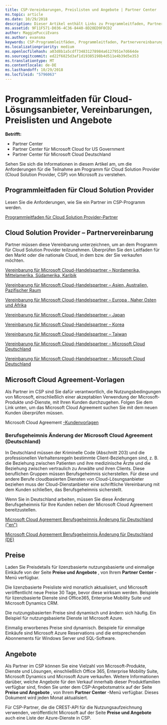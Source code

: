 ```yaml
---
title: CSP-Vereinbarungen, Preislisten und Angebote | Partner Center
ms.topic: article
ms.date: 10/29/2018
description: Dieser Artikel enthält Links zu Programmleitfaden, Partnervereinbarungen, Kundenverträgen, Preislisten und Angeboten für Cloud Solution Provider.
ms.assetid: 9F11F571-D036-4C36-8440-8D20ED9F0CD2
author: MaggiePucciEvans
ms.author: evansma
keywords: CSP-Programmleitfäden, Programmleitfaden, Partnervereinbarungen, Kundenvereinbarung, Preislisten, Angebote
ms.localizationpriority: medium
ms.openlocfilehash: a03d8b1a5cdf734831278984a6127951e7d664de
ms.sourcegitcommit: ed22f6825d3af1d19385198b4d511e4b39d5e353
ms.translationtype: MT
ms.contentlocale: de-DE
ms.lasthandoff: 10/29/2018
ms.locfileid: "5796063"
---
```

# <a name="cloud-solution-provider-program-guide-agreements-price-lists-and-offers"></a>Programmleitfaden für Cloud-Lösungsanbieter, Vereinbarungen, Preislisten und Angebote

**Betrifft:**

-  Partner Center
-  Partner Center für Microsoft Cloud for US Government
-  Partner Center für Microsoft Cloud Deutschland


Sehen Sie sich die Informationen in diesem Artikel am, um die Anforderungen für die Teilnahme am Programm für Cloud Solution Provider (Cloud Solution Provider, CSP) von Microsoft zu verstehen. 

## <a name="cloud-solution-provider-program-guide"></a>Programmleitfaden für Cloud Solution Provider


Lesen Sie die Anforderungen, wie Sie ein Partner im CSP-Programm werden.

[Programmleitfaden für Cloud Solution Provider-Partner](http://go.microsoft.com/fwlink/p/?LinkId=617100)

## <a name="cloud-solution-provider-partner-agreement"></a>Cloud Solution Provider – Partnervereinbarung

Partner müssen diese Vereinbarung unterzeichnen, um an dem Programm für Cloud Solution Provider teilzunehmen. Überprüfen Sie den Leitfaden für den Markt oder die nationale Cloud, in dem bzw. der Sie verkaufen möchten.

[Vereinbarung für Microsoft Cloud-Handelspartner – Nordamerika, Mittelamerika, Südamerika, Karibik](http://download.microsoft.com/download/2/C/8/2C8CAC17-FCE7-4F51-9556-4D77C7022DF5/MCRA2018_AOC_ENG_Sep2018_CR.pdf)

[Vereinbarung für Microsoft Cloud-Handelspartner – Asien, Australien, Pazifischer Raum](http://download.microsoft.com/download/2/C/8/2C8CAC17-FCE7-4F51-9556-4D77C7022DF5/MCRA2018_APOC_ENG_Sep2018_CR.pdf)

[Vereinbarung für Microsoft Cloud-Handelspartner – Europa , Naher Osten und Afrika](http://download.microsoft.com/download/2/C/8/2C8CAC17-FCE7-4F51-9556-4D77C7022DF5/MCRA2018_EOC_ENG_Sep2018_CR.pdf)

[Vereinbarung für Microsoft Cloud-Handelspartner – Japan](http://download.microsoft.com/download/2/C/8/2C8CAC17-FCE7-4F51-9556-4D77C7022DF5/MCRA2018_JPN_ENG_Sep2018_CR.pdf)

[Vereinbarung für Microsoft Cloud-Handelspartner – Korea](http://download.microsoft.com/download/2/C/8/2C8CAC17-FCE7-4F51-9556-4D77C7022DF5/MCRA2018_KOR_ENG_Sep2018_CR.pdf)

[Vereinbarung für Microsoft Cloud-Handelspartner – Taiwan](http://download.microsoft.com/download/2/C/8/2C8CAC17-FCE7-4F51-9556-4D77C7022DF5/MCRA2018_TAI_ENG_Sep2018_CR.pdf)

[Vereinbarung für Microsoft Cloud-Handelspartner – Microsoft Cloud Deutschland](http://download.microsoft.com/download/2/C/8/2C8CAC17-FCE7-4F51-9556-4D77C7022DF5/MCRA2018_EOC_GER_ENG_Sep2018_GermanCloud_CR.pdf)

[Vereinbarung für Microsoft Cloud-Handelspartner – Microsoft Cloud Deutschland](http://download.microsoft.com/download/2/C/8/2C8CAC17-FCE7-4F51-9556-4D77C7022DF5/MCRA2018_AOC_USGCC_ENG_Sep2018_CR.pdf)


## <a name="microsoft-cloud-agreement-templates"></a>Microsoft Cloud Agreement-Vorlagen

Als Partner im CSP sind Sie dafür verantwortlich, die Nutzungsbedingungen von Microsoft, einschließlich einer akzeptablen Verwendung der Microsoft-Produkte und-Dienste, mit Ihren Kunden durchzugehen. Folgen Sie dem Link unten, um das Microsoft Cloud Agreement suchen Sie mit dem neuen Kunden überprüfen müssen. 

Microsoft Cloud Agreement [-Kundenvorlagen](agreements.md)

### <a name="professional-secrecy-amendment-to-the-microsoft-cloud-agreement-germany"></a>Berufsgeheimnis Änderung der Microsoft Cloud Agreement (Deutschland)

In Deutschland müssen der Kriminelle Code (Abschnitt 203) und die professionellen Verhaltensregeln bestimmte Client-Beziehungen sind, z. B. die Beziehung zwischen Patienten und ihre medizinische Ärzte und die Beziehung zwischen vertraulich zu Anwälte und ihren Clients. Diese beruflichen Gruppen müssen Berufsgeheimnis sicherstellen. Für diese und andere Berufe cloudbasierten Diensten von Cloud-Lösungsanbieter beziehen muss der Cloud-Dienstanbieter eine schriftliche Vereinbarung mit dem Kunden schließen, das Berufsgeheimnis sicherstellt. 

Wenn Sie in Deutschland arbeiten, müssen Sie diese Änderung Berufsgeheimnis für Ihre Kunden neben der Microsoft Cloud Agreement bereitzustellen.

[Microsoft Cloud Agreement Berufsgeheimnis Änderung für Deutschland ("en")](https://go.microsoft.com/fwlink/?linkid=2030827&clcid=0x409)

[Microsoft Cloud Agreement Berufsgeheimnis Änderung für Deutschland (DE)](https://go.microsoft.com/fwlink/?linkid=2030827&clcid=0x407)


## <a name="pricing"></a>Preise


Laden Sie Preisdetails für lizenzbasierte nutzungsbasierte und einmalige Einkäufe von der Seite **Preise und Angebote** , von Ihrem **Partner Center** -Menü verfügbar. 

Die lizenzbasierte Preisliste wird monatlich aktualisiert, und Microsoft veröffentlicht neue Preise 30 Tage, bevor diese wirksam werden. Beispiele für lizenzbasierte Dienste sind Office365, Enterprise Mobility Suite und Microsoft Dynamics CRM. 

Die nutzungsbasierten Preise sind dynamisch und ändern sich häufig. Ein Beispiel für nutzungsbasierte Dienste ist Microsoft Azure.

Einmalig erworbenes Preise sind dynamisch. Beispiele für einmalige Einkäufe sind Microsoft Azure Reservations und die entsprechenden Abonnements für Windows Server und SQL-Software. 


## <a name="offers"></a>Angebote


Als Partner im CSP können Sie eine Vielzahl von Microsoft-Produkte, Dienste und Lösungen, einschließlich Office 365, Enterprise Mobility Suite, Microsoft Dynamics und Microsoft Azure verkaufen. Weitere Informationen darüber, welche Angebote für den Verkauf innerhalb dieser Produktfamilien verfügbar sind, finden Sie unter dem CSP-Angebotsmatrix auf der Seite **Preise und Angebote** , von Ihrem **Partner Center** -Menü verfügbar. Dieses Dokument wird jeden Monat aktualisiert.

Für CSP-Partner, die die CREST-API für die Nutzungsaufzeichnung verwenden, veröffentlicht Microsoft auf der Seite **Preise und Angebote** auch eine Liste der Azure-Dienste in CSP.


